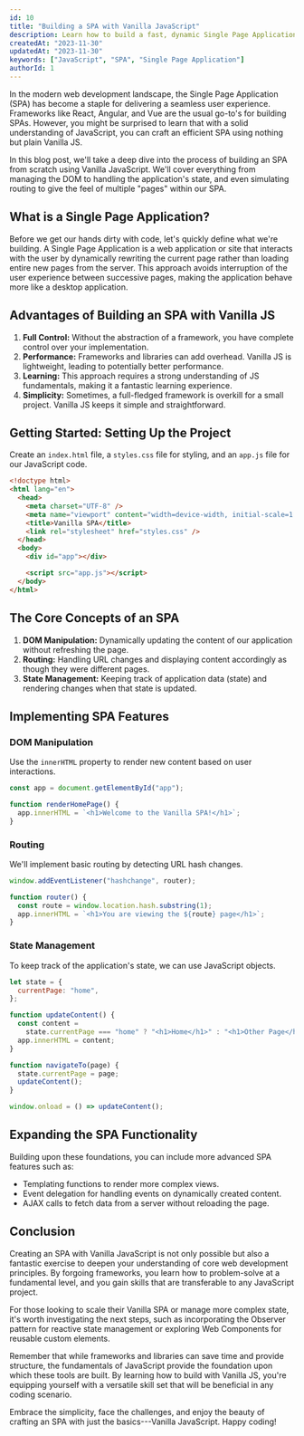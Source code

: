 ```yaml
---
id: 10
title: "Building a SPA with Vanilla JavaScript"
description: Learn how to build a fast, dynamic Single Page Application without any frameworks or libraries, using plain Vanilla JavaScript.
createdAt: "2023-11-30"
updatedAt: "2023-11-30"
keywords: ["JavaScript", "SPA", "Single Page Application"]
authorId: 1
---
```


In the modern web development landscape, the Single Page Application (SPA) has become a staple for delivering a seamless user experience. Frameworks like React, Angular, and Vue are the usual go-to's for building SPAs. However, you might be surprised to learn that with a solid understanding of JavaScript, you can craft an efficient SPA using nothing but plain Vanilla JS.

In this blog post, we'll take a deep dive into the process of building an SPA from scratch using Vanilla JavaScript. We'll cover everything from managing the DOM to handling the application's state, and even simulating routing to give the feel of multiple "pages" within our SPA.

## What is a Single Page Application?

Before we get our hands dirty with code, let's quickly define what we're building. A Single Page Application is a web application or site that interacts with the user by dynamically rewriting the current page rather than loading entire new pages from the server. This approach avoids interruption of the user experience between successive pages, making the application behave more like a desktop application.

## Advantages of Building an SPA with Vanilla JS

1.  **Full Control:** Without the abstraction of a framework, you have complete control over your implementation.
2.  **Performance:** Frameworks and libraries can add overhead. Vanilla JS is lightweight, leading to potentially better performance.
3.  **Learning:** This approach requires a strong understanding of JS fundamentals, making it a fantastic learning experience.
4.  **Simplicity:** Sometimes, a full-fledged framework is overkill for a small project. Vanilla JS keeps it simple and straightforward.

## Getting Started: Setting Up the Project

Create an `index.html` file, a `styles.css` file for styling, and an `app.js` file for our JavaScript code.

```html
<!doctype html>
<html lang="en">
  <head>
    <meta charset="UTF-8" />
    <meta name="viewport" content="width=device-width, initial-scale=1.0" />
    <title>Vanilla SPA</title>
    <link rel="stylesheet" href="styles.css" />
  </head>
  <body>
    <div id="app"></div>

    <script src="app.js"></script>
  </body>
</html>
```

## The Core Concepts of an SPA

1.  **DOM Manipulation:** Dynamically updating the content of our application without refreshing the page.
2.  **Routing:** Handling URL changes and displaying content accordingly as though they were different pages.
3.  **State Management:** Keeping track of application data (state) and rendering changes when that state is updated.

## Implementing SPA Features

### DOM Manipulation

Use the `innerHTML` property to render new content based on user interactions.

```js
const app = document.getElementById("app");

function renderHomePage() {
  app.innerHTML = `<h1>Welcome to the Vanilla SPA!</h1>`;
}
```

### Routing

We'll implement basic routing by detecting URL hash changes.

```js
window.addEventListener("hashchange", router);

function router() {
  const route = window.location.hash.substring(1);
  app.innerHTML = `<h1>You are viewing the ${route} page</h1>`;
}
```

### State Management

To keep track of the application's state, we can use JavaScript objects.

```js
let state = {
  currentPage: "home",
};

function updateContent() {
  const content =
    state.currentPage === "home" ? "<h1>Home</h1>" : "<h1>Other Page</h1>";
  app.innerHTML = content;
}

function navigateTo(page) {
  state.currentPage = page;
  updateContent();
}

window.onload = () => updateContent();
```

## Expanding the SPA Functionality

Building upon these foundations, you can include more advanced SPA features such as:

- Templating functions to render more complex views.
- Event delegation for handling events on dynamically created content.
- AJAX calls to fetch data from a server without reloading the page.

## Conclusion

Creating an SPA with Vanilla JavaScript is not only possible but also a fantastic exercise to deepen your understanding of core web development principles. By forgoing frameworks, you learn how to problem-solve at a fundamental level, and you gain skills that are transferable to any JavaScript project.

For those looking to scale their Vanilla SPA or manage more complex state, it's worth investigating the next steps, such as incorporating the Observer pattern for reactive state management or exploring Web Components for reusable custom elements.

Remember that while frameworks and libraries can save time and provide structure, the fundamentals of JavaScript provide the foundation upon which these tools are built. By learning how to build with Vanilla JS, you're equipping yourself with a versatile skill set that will be beneficial in any coding scenario.

Embrace the simplicity, face the challenges, and enjoy the beauty of crafting an SPA with just the basics---Vanilla JavaScript. Happy coding!
